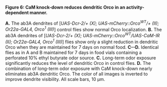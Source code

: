 **Figure 6: CaM knock-down reduces dendritic Orco in an activity-dependent manner.**

**A.** The ab3A dendrites of [_UAS-Dcr-2/+ (X); UAS-mCherry::Orco<sup>WT</sup>/+ (II); Or22a-GAL4, Orco<sup>1</sup> (III)_] control flies show normal Orco localization.
**B.** The ab3A dendrites of [_UAS-Dcr-2/+ (X); UAS-mCherry::Orco<sup>WT</sup>/UAS-CaM-IR (II); Or22a-GAL4, Orco<sup>1</sup> (III)_] flies show only a slight reduction in dendritic Orco when they are maintained for 7 days on normal food.
**C--D.** Identical flies as in A and B maintained for 7 days in food vials containing a perforated 10% ethyl butyrate odor source.
**C.** Long-term odor exposure significantly reduces the level of dendritic Orco in control flies.
**D.** The combination of long-term odor exposure with CaM knock-down nearly eliminates ab3A dendritic Orco.
The color of all images is inverted to improve dendrite visibility.
All scale bars, 10 μm.